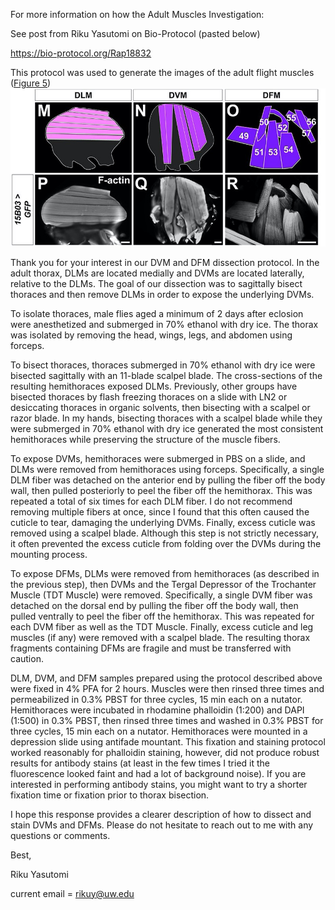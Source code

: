 
For more information on how the Adult Muscles Investigation: 

See post from Riku Yasutomi on Bio-Protocol (pasted below)

https://bio-protocol.org/Rap18832

This protocol was used to generate the images of the adult flight muscles ([Figure 5]((https://elifesciences.org/articles/61276))) 
![alt text](https://github.com/HariharanLab/Everetts_Worley_Yasutomi/blob/master/AdultMuscle/AdultMuscle.jpg?raw=true)



Thank you for your interest in our DVM and DFM dissection protocol. In the adult thorax, DLMs are located medially and DVMs are located laterally, relative to the DLMs. The goal of our dissection was to sagittally bisect thoraces and then remove DLMs in order to expose the underlying DVMs.

To isolate thoraces, male flies aged a minimum of 2 days after eclosion were anesthetized and submerged in 70% ethanol with dry ice. The thorax was isolated by removing the head, wings, legs, and abdomen using forceps.

To bisect thoraces, thoraces submerged in 70% ethanol with dry ice were bisected sagittally with an 11-blade scalpel blade. The cross-sections of the resulting hemithoraces exposed DLMs. Previously, other groups have bisected thoraces by flash freezing thoraces on a slide with LN2 or desiccating thoraces in organic solvents, then bisecting with a scalpel or razor blade. In my hands, bisecting thoraces with a scalpel blade while they were submerged in 70% ethanol with dry ice generated the most consistent hemithoraces while preserving the structure of the muscle fibers.

To expose DVMs, hemithoraces were submerged in PBS on a slide, and DLMs were removed from hemithoraces using forceps. Specifically, a single DLM fiber was detached on the anterior end by pulling the fiber off the body wall, then pulled posteriorly to peel the fiber off the hemithorax. This was repeated a total of six times for each DLM fiber. I do not recommend removing multiple fibers at once, since I found that this often caused the cuticle to tear, damaging the underlying DVMs. Finally, excess cuticle was removed using a scalpel blade. Although this step is not strictly necessary, it often prevented the excess cuticle from folding over the DVMs during the mounting process.

To expose DFMs, DLMs were removed from hemithoraces (as described in the previous step), then DVMs and the Tergal Depressor of the Trochanter Muscle (TDT Muscle) were removed. Specifically, a single DVM fiber was detached on the dorsal end by pulling the fiber off the body wall, then pulled ventrally to peel the fiber off the hemithorax. This was repeated for each DVM fiber as well as the TDT Muscle. Finally, excess cuticle and leg muscles (if any) were removed with a scalpel blade. The resulting thorax fragments containing DFMs are fragile and must be transferred with caution.

DLM, DVM, and DFM samples prepared using the protocol described above were fixed in 4% PFA for 2 hours. Muscles were then rinsed three times and permeabilized in 0.3% PBST for three cycles, 15 min each on a nutator. Hemithoraces were incubated in rhodamine phalloidin (1:200) and DAPI (1:500) in 0.3% PBST, then rinsed three times and washed in 0.3% PBST for three cycles, 15 min each on a nutator. Hemithoraces were mounted in a depression slide using antifade mountant. This fixation and staining protocol worked reasonably for phalloidin staining, however, did not produce robust results for antibody stains (at least in the few times I tried it the fluorescence looked faint and had a lot of background noise). If you are interested in performing antibody stains, you might want to try a shorter fixation time or fixation prior to thorax bisection.

I hope this response provides a clearer description of how to dissect and stain DVMs and DFMs. Please do not hesitate to reach out to me with any questions or comments.

Best,

Riku Yasutomi

current email = rikuy@uw.edu
